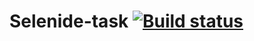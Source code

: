 # Selenide-task [![Build status](https://ci.appveyor.com/api/projects/status/92bg9r0ksctf5uc1/branch/master?svg=true)](https://ci.appveyor.com/project/Alexander211996/selenide-task/branch/master)
